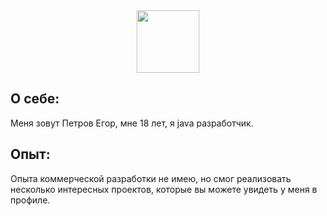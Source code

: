 <div id="header" align="center">
  <img src="https://giphy.com/stickers/JetBrains-jetbrains-intellij-idea-intellijidea-iJWXxAr2Za6EtN2Row" width="100"/>
</div>

## О себе:
Меня зовут Петров Егор, мне 18 лет, я java разработчик.

## Опыт:
Опыта коммерческой разработки не имею, но смог реализовать несколько интересных проектов, которые вы можете увидеть у меня в профиле. 

<!--
**Egor78945/Egor78945** is a ✨ _special_ ✨ repository because its `README.md` (this file) appears on your GitHub profile.

Here are some ideas to get you started:

- 🔭 I’m currently working on ...
- 🌱 I’m currently learning ...
- 👯 I’m looking to collaborate on ...
- 🤔 I’m looking for help with ...
- 💬 Ask me about ...
- 📫 How to reach me: ...
- 😄 Pronouns: ...
- ⚡ Fun fact: ...
-->
